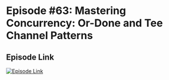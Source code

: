 # Episode #63: Mastering Concurrency: Or-Done and Tee Channel Patterns

## Episode Link
 [![Episode Link](https://d502jbuhuh9wk.cloudfront.net/courses/6732fb52c545d75bf4e982fa/6732fb52c545d75bf4e982fa_scaled_cover.jpg?v=3)](https://www.codeheim.io/courses/Episode-63-Cobra-CLI-Explained-Build-Advanced-CLI-Apps-6732fb52c545d75bf4e982fa)
